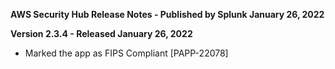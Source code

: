 **AWS Security Hub Release Notes - Published by Splunk January 26, 2022**


**Version 2.3.4 - Released January 26, 2022**

* Marked the app as FIPS Compliant [PAPP-22078]
